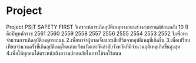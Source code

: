 # Project
Project PSIT
SAFETY FIRST 
วิเคราะห์การเกิดอุบัติเหตุทางถนนช่วงสงกรานต์ย้อนหลัง 10 ปี คือปีพุทศักราช 2561 2560 2559 2558 2557 2556 2555 2554 2553 2552 
1.เพื่อหาจำนวนการเกิดอุบัติเหตุทางถนน 
2.เพื่อหาจำผู้บาดเจ็บและเสียชีวิตจากอุบัติเหตุที่เกิดขึ้น 
3.เพื่อเปรียบเทียบจำนวนครั้งที่เกิดอุบัติเหตุในแต่ละจังหวัดและจัดลำดับจังหวัดที่มีจำนวนอุติเหตุเกิดขึ้นสูงสุด
4.เพื่อให้ทุกคนได้ตระหนักถึงตวามปลอดภัยในการใช้รถใช้ถนน
